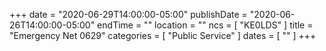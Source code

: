 +++
date = "2020-06-29T14:00:00-05:00"
publishDate = "2020-06-26T14:00:00-05:00"
endTime = ""
location = ""
ncs = [ "KE0LDS" ]
title = "Emergency Net 0629"
categories = [ "Public Service" ]
dates = [ "" ]
+++
